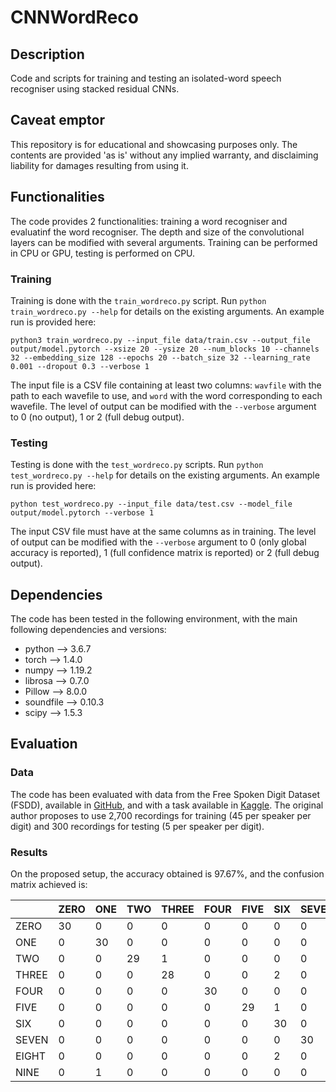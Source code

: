# CNNWordReco
## Description
Code and scripts for training and testing an isolated-word speech recogniser using stacked residual CNNs.

## Caveat emptor
This repository is for educational and showcasing purposes only. The contents are provided 'as is' without any implied warranty, and disclaiming liability for damages resulting from using it.

## Functionalities
The code provides 2 functionalities: training a word recogniser and evaluatinf the word recogniser. The depth and size of the convolutional layers can be modified with several arguments. Training can be performed in CPU or GPU, testing is performed on CPU.

### Training
Training is done with the ``train_wordreco.py`` script. Run ``python train_wordreco.py --help`` for details on the existing arguments. An example run is provided here:

```
python3 train_wordreco.py --input_file data/train.csv --output_file output/model.pytorch --xsize 20 --ysize 20 --num_blocks 10 --channels 32 --embedding_size 128 --epochs 20 --batch_size 32 --learning_rate 0.001 --dropout 0.3 --verbose 1
```

The input file is a CSV file containing at least two columns: ``wavfile`` with the path to each wavefile to use, and ``word`` with the word corresponding to each wavefile. The level of output can be modified with the ``--verbose`` argument to 0 (no output), 1 or 2 (full debug output).

### Testing
Testing is done with the ``test_wordreco.py`` scripts. Run ``python test_wordreco.py --help`` for details on the existing arguments. An example run is provided here:

```
python test_wordreco.py --input_file data/test.csv --model_file output/model.pytorch --verbose 1
```

The input CSV file must have at the same columns as in training. The level of output can be modified with the ``--verbose`` argument to 0 (only global accuracy is reported), 1 (full confidence matrix is reported) or 2 (full debug output).

## Dependencies

The code has been tested in the following environment, with the main following dependencies and versions:

* python --> 3.6.7
* torch --> 1.4.0
* numpy --> 1.19.2
* librosa --> 0.7.0
* Pillow --> 8.0.0
* soundfile --> 0.10.3
* scipy --> 1.5.3

## Evaluation

### Data

The code has been evaluated with data from the Free Spoken Digit Dataset (FSDD), available in [GitHub](https://github.com/Jakobovski/free-spoken-digit-dataset/),
and with a task available in [Kaggle](https://www.kaggle.com/joserzapata/free-spoken-digit-dataset-fsdd).
The original author proposes to use 2,700 recordings for training (45 per speaker per digit) and 300 recordings for testing (5 per speaker per digit).

### Results

On the proposed setup, the accuracy obtained is 97.67%, and the confusion matrix achieved is:

|     | ZERO|  ONE|  TWO|THREE| FOUR| FIVE|  SIX|SEVEN|EIGHT| NINE|
|-----|-----|-----|-----|-----|-----|-----|-----|-----|-----|-----|
| ZERO|   30|    0|    0|    0|    0|    0|    0|    0|    0|    0|
|  ONE|    0|   30|    0|    0|    0|    0|    0|    0|    0|    0|
|  TWO|    0|    0|   29|    1|    0|    0|    0|    0|    0|    0|
|THREE|    0|    0|    0|   28|    0|    0|    2|    0|    0|    0|
| FOUR|    0|    0|    0|    0|   30|    0|    0|    0|    0|    0|
| FIVE|    0|    0|    0|    0|    0|   29|    1|    0|    0|    0|
|  SIX|    0|    0|    0|    0|    0|    0|   30|    0|    0|    0|
|SEVEN|    0|    0|    0|    0|    0|    0|    0|   30|    0|    0|
|EIGHT|    0|    0|    0|    0|    0|    0|    2|    0|   28|    0|
| NINE|    0|    1|    0|    0|    0|    0|    0|    0|    0|   29|


